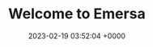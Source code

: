 ---
layout: contact
permalink: /contact/index.html
title:  "Welcome to Emersa"
date:   2023-02-19 03:52:04 +0000
categories: jekyll update
---